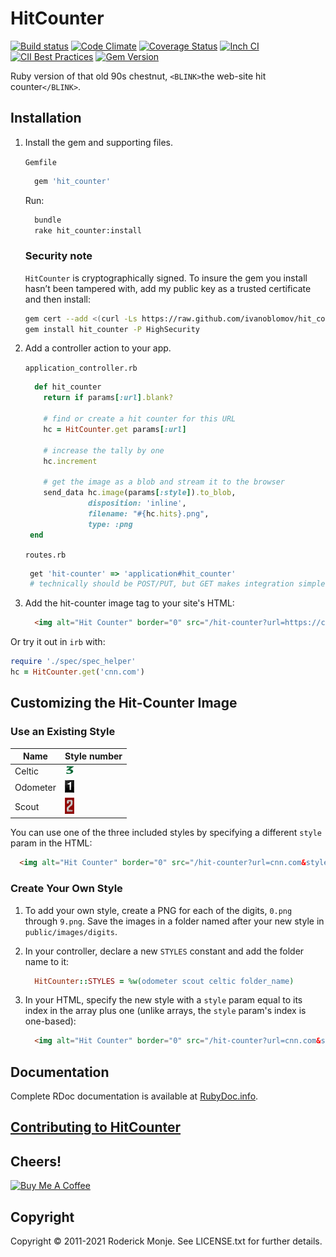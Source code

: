 # HitCounter

[![Build status](https://github.com/ivanoblomov/hit_counter/workflows/test/badge.svg)](https://github.com/ivanoblomov/hit_counter/actions/workflows/test.yml)
[![Code Climate](https://codeclimate.com/github/ivanoblomov/hit_counter.png)](https://codeclimate.com/github/ivanoblomov/hit_counter)
[![Coverage Status](https://coveralls.io/repos/github/FoveaCentral/hit_counter/badge.svg?branch=master)](https://coveralls.io/github/FoveaCentral/hit_counter?branch=master)
[![Inch CI](https://inch-ci.org/github/ivanoblomov/hit_counter.svg?branch=master&amp;style=flat)](https://inch-ci.org/github/ivanoblomov/hit_counter)
[![CII Best Practices](https://bestpractices.coreinfrastructure.org/projects/5375/badge)](https://bestpractices.coreinfrastructure.org/projects/5375)
[![Gem Version](https://badge.fury.io/rb/hit_counter.svg)](https://badge.fury.io/rb/hit_counter)

Ruby version of that old 90s chestnut, `<BLINK>`the web-site hit counter`</BLINK>`.

## Installation

1. Install the gem and supporting files.

    `Gemfile`
    ```ruby
      gem 'hit_counter'
    ```

    Run:

    ```sh
      bundle
      rake hit_counter:install
    ```

    ### Security note

    `HitCounter` is cryptographically signed. To insure the gem you install hasn’t been tampered with, add my public key as a trusted certificate and then install:

    ```sh
    gem cert --add <(curl -Ls https://raw.github.com/ivanoblomov/hit_counter/master/certs/ivanoblomov.pem)
    gem install hit_counter -P HighSecurity
    ```

2. Add a controller action to your app.

    `application_controller.rb`
    ```ruby
      def hit_counter
        return if params[:url].blank?

        # find or create a hit counter for this URL
        hc = HitCounter.get params[:url]

        # increase the tally by one
        hc.increment

        # get the image as a blob and stream it to the browser
        send_data hc.image(params[:style]).to_blob,
                  disposition: 'inline',
                  filename: "#{hc.hits}.png",
                  type: :png
     end
    ```

    `routes.rb`
    ```ruby
     get 'hit-counter' => 'application#hit_counter'
     # technically should be POST/PUT, but GET makes integration simpler
    ````

3. Add the hit-counter image tag to your site's HTML:

    ```html
      <img alt="Hit Counter" border="0" src="/hit-counter?url=https://cnn.com&style=1" />
    ````

Or try it out in `irb` with:

```ruby
require './spec/spec_helper'
hc = HitCounter.get('cnn.com')
```

## Customizing the Hit-Counter Image

### Use an Existing Style

| Name     | Style number                                                          |
| -------- | --------------------------------------------------------------------- |
| Celtic   | ![image of 3 in celtic style](/public/images/digits/celtic/3.png)     |
| Odometer | ![image of 1 in odometer style](/public/images/digits/odometer/1.png) |
| Scout    | ![image of 2 in scout style](/public/images/digits/scout/2.png)       |

You can use one of the three included styles by specifying a different `style` param in the HTML:

```html
  <img alt="Hit Counter" border="0" src="/hit-counter?url=cnn.com&style=1" />
```

### Create Your Own Style

1. To add your own style, create a PNG for each of the digits, `0.png` through `9.png`. Save the images in a folder named after your new style in `public/images/digits`.

2. In your controller, declare a new `STYLES` constant and add the folder name to it:

    ```ruby
      HitCounter::STYLES = %w(odometer scout celtic folder_name)
    ```

3. In your HTML, specify the new style with a `style` param equal to its index in the array plus one (unlike arrays, the `style` param's index is one-based):

    ```html
      <img alt="Hit Counter" border="0" src="/hit-counter?url=cnn.com&style=4" />
    ```

## Documentation

Complete RDoc documentation is available at [RubyDoc.info](https://www.rubydoc.info/gems/hit_counter).

## [Contributing to HitCounter](CONTRIBUTING.md)

## Cheers!

<a href="https://www.buymeacoffee.com/oblomov" target="_blank"><img src="https://cdn.buymeacoffee.com/buttons/v2/default-green.png" alt="Buy Me A Coffee" height="41" width="174" ></a>

## Copyright

Copyright © 2011-2021 Roderick Monje. See LICENSE.txt for further details.
